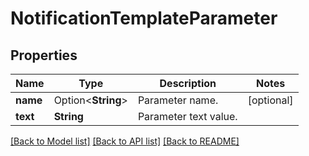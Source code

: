# NotificationTemplateParameter

## Properties

Name | Type | Description | Notes
------------ | ------------- | ------------- | -------------
**name** | Option<**String**> | Parameter name. | [optional]
**text** | **String** | Parameter text value. | 

[[Back to Model list]](../README.md#documentation-for-models) [[Back to API list]](../README.md#documentation-for-api-endpoints) [[Back to README]](../README.md)


